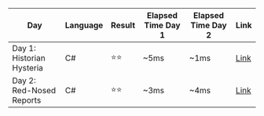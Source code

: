 | Day                       |Language| Result | Elapsed Time Day 1 |  Elapsed Time Day 2 | Link                                                                     |
|---------------------------|--------|--------|--------------------|---------------------|--------------------------------------------------------------------------|
| Day 1: Historian Hysteria | C#     | ⭐⭐    | ~5ms               | ~1ms                | [Link](https://github.com/rogierv/AoC2024/blob/master/AoC2024/Day_01.cs) |
| Day 2: Red-Nosed Reports  | C#     | ⭐⭐    | ~3ms               | ~4ms                | [Link](https://github.com/rogierv/AoC2024/blob/master/AoC2024/Day_02.cs) |

